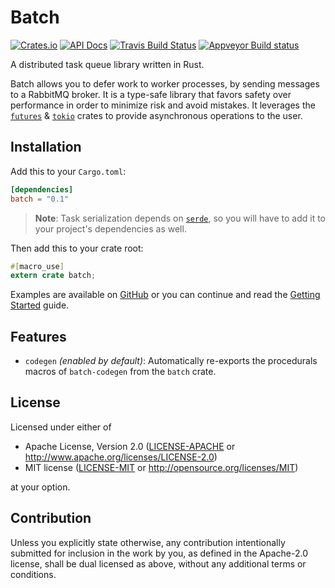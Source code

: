 # Batch

[![Crates.io][crates-badge]][crates-url]
[![API Docs][docs-badge]][docs-url]
[![Travis Build Status][travis-badge]][travis-url]
[![Appveyor Build status][appveyor-badge]][appveyor-url]

[crates-badge]: https://img.shields.io/crates/v/batch.svg
[crates-url]: https://crates.io/crates/batch
[docs-badge]: https://docs.rs/batch/badge.svg?version=0.1
[docs-url]: https://docs.rs/batch/0.1
[travis-badge]: https://travis-ci.org/kureuil/batch-rs.svg?branch=master
[travis-url]: https://travis-ci.org/kureuil/batch-rs
[appveyor-badge]: https://ci.appveyor.com/api/projects/status/p8390hfhs1ndmrv9/branch/master?svg=true
[appveyor-url]: https://ci.appveyor.com/project/kureuil/batch-rs/branch/master

A distributed task queue library written in Rust.

Batch allows you to defer work to worker processes, by sending messages to a RabbitMQ broker.
It is a type-safe library that favors safety over performance in order to minimize risk and
avoid mistakes. It leverages the [`futures`] & [`tokio`] crates to provide asynchronous
operations to the user.

[`futures`]: https://crates.io/crates/futures
[`tokio`]: https://crates.io/crates/tokio

## Installation

Add this to your `Cargo.toml`:

```toml
[dependencies]
batch = "0.1"
```

> **Note**: Task serialization depends on [`serde`](https://serde.rs/), so you will have to add it to your project's dependencies as well.

Then add this to your crate root:

```rust
#[macro_use]
extern crate batch;
```

Examples are available on [GitHub][gh-examples] or you can continue and read the [Getting Started][getting-started] guide.

[gh-examples]: https://github.com/kureuil/batch-rs/tree/master/batch/examples
[getting-started]: https://kureuil.github.io/batch-rs/getting-started.html

## Features

* `codegen` *(enabled by default)*: Automatically re-exports the procedurals macros of `batch-codegen` from the `batch` crate.

## License

Licensed under either of

 * Apache License, Version 2.0
   ([LICENSE-APACHE](LICENSE-APACHE) or http://www.apache.org/licenses/LICENSE-2.0)
 * MIT license
   ([LICENSE-MIT](LICENSE-MIT) or http://opensource.org/licenses/MIT)

at your option.

## Contribution

Unless you explicitly state otherwise, any contribution intentionally submitted
for inclusion in the work by you, as defined in the Apache-2.0 license, shall be
dual licensed as above, without any additional terms or conditions.
